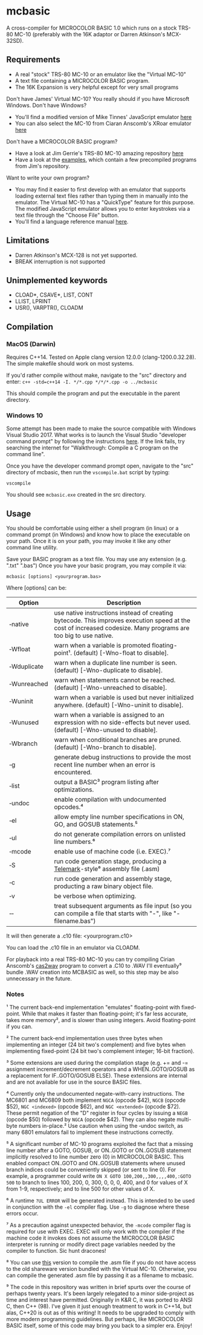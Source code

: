 # mcbasic
A cross-compiler for MICROCOLOR BASIC 1.0 which runs on a stock TRS-80 MC-10 (preferably with the 16K adaptor or Darren Atkinson's MCX-32SD).

## Requirements
* A real "stock" TRS-80 MC-10 or an emulator like the "Virtual MC-10"
* A text file containing a MICROCOLOR BASIC program.
* The 16K Expansion is very helpful except for very small programs

Don't have James' Virtual MC-10?  You really should if you have Microsoft Windows.  Don't have Windows?
* You'll find a modified version of Mike Tinnes' JavaScript emulator [here](https://github.com/gregdionne/mc-10)
* You can also select the MC-10 from Ciaran Anscomb's XRoar emulator [here](https://www.6809.org.uk/xroar/online/)

Don't have a MICROCOLOR BASIC program?
* Have a look at Jim Gerrie's TRS-80 MC-10 amazing repository [here](https://github.com/jggames/trs80mc10)
* Have a look at the [examples](https://github.com/gregdionne/mcbasic/tree/main/examples), which contain a few precompiled programs from Jim's repository.

Want to write your own program?
* You may find it easier to first develop with an emulator that supports loading external text files rather than typing them in manually into the emulator.  The Virtual MC-10 has a "QuickType" feature for this purpose.  The modified JavaScript emulator allows you to enter keystrokes via a text file through the "Choose File" button. 
* You'll find a language reference manual [here](https://colorcomputerarchive.com/repo/MC-10/Documents/Manuals/Hardware/MC-10%20Operation%20and%20Language%20Reference%20Manual/MC-10%20Operation%20and%20Language%20Reference%20Manual%20(Tandy).pdf).

## Limitations
* Darren Atkinson's MCX-128 is not yet supported.
* BREAK interruption is not supported

## Unimplemented keywords
* CLOAD*, CSAVE*, LIST, CONT
* LLIST, LPRINT  
* USR(), VARPTR(), CLOADM


## Compilation

### MacOS (Darwin)

Requires C++14.  Tested on Apple clang version 12.0.0 (clang-1200.0.32.28).
The simple makefile should work on most systems.

If you'd rather compile without make, navigate to the "src" directory and enter:
`c++ -std=c++14 -I. */*.cpp */*/*.cpp -o ../mcbasic`

This should compile the program and put the executable in the parent directory.

### Windows 10

Some attempt has been made to make the source compatible with Windows Visual Studio 2017.  What works is to launch the Visual Studio "developer command prompt" by following the instructions [here](https://docs.microsoft.com/en-us/cpp/build/walkthrough-compile-a-c-program-on-the-command-line).  If the link fails, try searching the internet for "Walkthrough:  Compile a C program on the command line".

Once you have the developer command prompt open, navigate to the "src" directory of mcbasic, then run the `vscompile.bat` script by typing:

`vscompile`

You should see `mcbasic.exe` created in the src directory.

## Usage

You should be comfortable using either a shell program (in linux) or a command prompt (in Windows) and know how to place the executable on your path.  Once it is on your path, you may invoke it like any other command line utility.

Save your BASIC program as a text file.  You may use any extension (e.g. ".txt" ".bas")
Once you have your basic program, you may compile it via:

`mcbasic [options] <yourprogram.bas>`

Where [options] can be:

Option            | Description
----------------- | -----------
&#8209;native     | use native instructions instead of creating bytecode.  This improves execution speed at the cost of increased codesize.  Many programs are too big to use native.
&#8209;Wfloat     | warn when a variable is promoted floating-point&#185;.  (default)  [-Wno-float to disable].
&#8209;Wduplicate | warn when a duplicate line number is seen.  (default)  [-Wno-duplicate to disable].
&#8209;Wunreached | warn when statements cannot be reached.  (default)  [-Wno-unreached to disable].
&#8209;Wuninit    | warn when a variable is used but never initialized anywhere.  (default)  [-Wno-uninit to disable].
&#8209;Wunused    | warn when a variable is assigned to an expression with no side-effects but never used.  (default)  [-Wno-unused to disable].
&#8209;Wbranch    | warn when conditional branches are pruned.  (default)  [-Wno-branch to disable].
&#8209;g          | generate debug instructions to provide the most recent line number when an error is encountered.
&#8209;list       | output a BASIC&#179; program listing after optimizations.
&#8209;undoc      | enable compilation with undocumented opcodes.&#8308;
&#8209;el         | allow empty line number specifications in ON, GO, and GOSUB statements.&#8309;
&#8209;ul         | do not generate compilation errors on unlisted line numbers.&#8310;
&#8209;mcode      | enable use of machine code (i.e. EXEC).&#8311;
&#8209;S          | run code generation stage, producing a [Telemark](http://www.s100computers.com/Software%20Folder/6502%20Monitor/The%20Telemark%20Assembler%20Manual.pdf)-style&#8312; assembly file (.asm)
&#8209;c          | run code generation and assembly stage, producting a raw binary object file.
&#8209;v          | be verbose when optimizing.
&#8209;&#8209;    | treat subsequent arguments as file input (so you can compile a file that starts with "-", like "-filename.bas")

It will then generate a .c10 file: <yourprogram.c10>

You can load the .c10 file in an emulator via CLOADM.

For playback into a real TRS-80 MC-10 you can try compiling Cirian Anscomb's [cas2wav](https://www.6809.org.uk/dragon/cas2wav-0.8.tar.gz) program to convert a .C10 to .WAV
I'll eventually&#8313; bundle .WAV creation into MCBASIC as well, so this step may be also unnecessary in the future.

### Notes

&#185; The current back-end implementation "emulates" floating-point with fixed-point.  While that makes it faster than floating-point; it's far less accurate, takes more memory&#178;, and is slower than using integers.  Avoid floating-point if you can.

&#178; The current back-end implementation uses three bytes when implementing an integer (24 bit two's complement) and five bytes when implementing fixed-point (24 bit two's complement integer; 16-bit fraction).

&#179; Some extensions are used during the compilation stage (e.g. += and -= assignment increment/decrement operators and a WHEN..GOTO/GOSUB as a replacement for IF..GOTO/GOSUB ELSE). These extensions are internal and are not available for use in the source BASIC files.

&#8308; Currently only the undocumented negate-with-carry instructions.  The MC6801 and MC6809 both implement `NGCA` (opcode $42), `NGCB` (opcode $52), `NGC <indexed>` (opcode $62), and `NGC <extended>` (opcode $72).  These permit negation of the "D" register in four cycles by issuing a `NEGB` (opcode $50) followed by `NGCA` (opcode $42).  They can also negate multi-byte numbers in-place.&#178;  Use caution when using the &#8209;undoc switch, as many 6801 emulators fail to implement these instructions correctly.

&#8309; A significant number of MC-10 programs exploited the fact that a missing line number after a GOTO, GOSUB, or ON..GOTO or ON..GOSUB statement implicitly resolved to line number zero (0) in MICROCOLOR BASIC.  This enabled compact ON..GOTO and ON..GOSUB statements where unused branch indices could be conveniently skipped (or sent to line 0).  For example, a programmer could write `ON X GOTO 100,200,,300,,,,400,:GOTO 500` to branch to lines 100, 200, 0, 300, 0, 0, 0, 400, and 0 for values of X from 1-9, respectively; and to line 500 for other values of X. 

&#8310; A runtime `?UL ERROR` will be generated instead.  This is intended to be used in conjunction with the `-el` compiler flag.  Use `-g` to diagnose where these errors occur.

&#8311; As a precaution against unexpected behavior, the `-mcode` compiler flag is required for use with EXEC.  EXEC will only work with the compiler if the machine code it invokes does not assume the MICROCOLOR BASIC interpreter is running or modify direct page variables needed by the compiler to function.  Sic hunt dracones!

&#8312; You can use [this](https://github.com/gregdionne/tasm6801) version to compile the .asm file if you do not have access to the old shareware version bundled with the Virtual MC-10.  Otherwise, you can compile the generated .asm file by passing it as a filename to mcbasic.

&#8313; The code in this repository was written in brief spurts over the course of perhaps twenty years.  It's been largely relegated to a minor side-project as time and interest have permitted.  Originally in K&R C, it was ported to ANSI C, then C++ (98).  I've given it just enough treatment to work in C++14, but alas, C++20 is out as of this writing!  It needs to be upgraded to comply with more modern programming guidelines.  But perhaps, like MICROCOLOR BASIC itself, some of this code may bring you back to a simpler era.  Enjoy!

